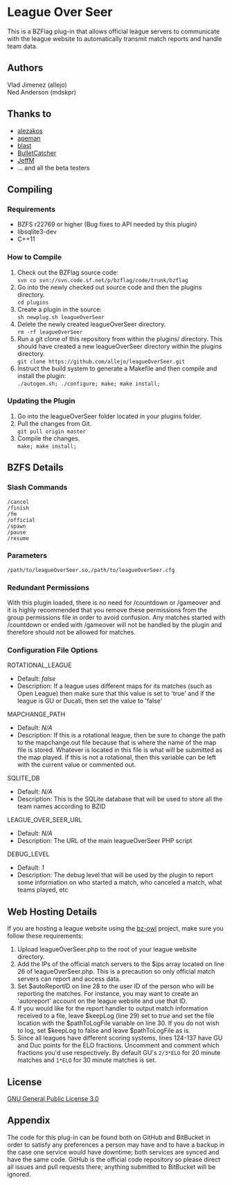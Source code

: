 # League Over Seer

This is a BZFlag plug-in that allows official league servers to communicate with the league website to automatically transmit match reports and handle team data.

## Authors

Vlad Jimenez (allejo)  
Ned Anderson (mdskpr)

## Thanks to

* [alezakos][1]
* [apeman][2]
* [blast][3]
* [BulletCatcher][4]
* [JeffM][5]
* ... and all the beta testers

## Compiling
### Requirements

* BZFS r22769 or higher (Bug fixes to API needed by this plugin)
* libsqlite3-dev
* C++11

### How to Compile
1. Check out the BZFlag source code:  
```svn co svn://svn.code.sf.net/p/bzflag/code/trunk/bzflag```
2. Go into the newly checked out source code and then the plugins directory.  
```cd plugins```
3. Create a plugin in the source:  
```sh newplug.sh leagueOverSeer```
4. Delete the newly created leagueOverSeer directory.  
```rm -rf leagueOverSeer```
5. Run a git clone of this repository from within the plugins/ directory. This should have created a new leagueOverSeer directory within the plugins directory.  
```git clone https://github.com/allejo/leagueOverSeer.git```
6. Instruct the build system to generate a Makefile and then compile and install the plugin:  
```./autogen.sh; ./configure; make; make install;```

### Updating the Plugin
1. Go into the leagueOverSeer folder located in your plugins folder.
2. Pull the changes from Git.  
```git pull origin master```
3. Compile the changes.  
```make; make install;```

## BZFS Details
### Slash Commands

    /cancel
    /finish
    /fm
    /official
    /spawn
    /pause
    /resume

### Parameters
    /path/to/leagueOverSeer.so,/path/to/leagueOverSeer.cfg

### Redundant Permissions

With this plugin loaded, there is no need for /countdown or /gameover and it is highly recommended that you remove these permissions from the group permissions file in order to avoid confusion. Any matches started with /countdown or ended with /gameover will not be handled by the plugin and therefore should not be allowed for matches.

### Configuration File Options

ROTATIONAL_LEAGUE

* Default: *false*
* Description:  If a league uses different maps for its matches (such as Open League) then make sure that this value is set to 'true' and if the league is GU or Ducati, then set the value to 'false'

MAPCHANGE_PATH

* Default: *N/A*
* Description: If this is a rotational league, then be sure to change the path to the mapchange.out file because that is where the name of the map file is stored. Whatever is located in this file is what will be submitted as the map played. If this is not a rotational, then this variable can be left with the current value or commented out.

SQLITE_DB

* Default: *N/A*
* Description: This is the SQLite database that will be used to store all the team names according to BZID

LEAGUE_OVER_SEER_URL

* Default: *N/A*
* Description: The URL of the main leagueOverSeer PHP script

DEBUG_LEVEL

* Default: *1*
* Description: The debug level that will be used by the plugin to report some information on who started a match, who canceled a match, what teams played, etc

## Web Hosting Details
If you are hosting a league website using the [bz-owl][6] project, make sure you follow these requirements:

1. Upload leagueOverSeer.php to the root of your league website directory.
2. Add the IPs of the official match servers to the $ips array located on line 26 of leagueOverSeer.php. This is a precaution so only official match servers can report and access data.
3. Set $autoReportID on line 28 to the user ID of the person who will be reporting the matches. For instance, you may want to create an 'autoreport' account on the league website and use that ID.
4. If you would like for the report handler to output match information received to a file, leave $keepLog (line 29) set to *true* and set the file location with the $pathToLogFile variable on line 30. If you do not wish to log, set $keepLog to false and leave $pathToLogFile as is.
5. Since all leagues have different scoring systems, lines 124-137 have GU and Duc points for the ELO fractions. Uncomment and comment which fractions you'd use respectively. By default GU's ```2/3*ELO``` for 20 minute matches and ```1*ELO``` for 30 minute matches is set.

## License
[GNU General Public License 3.0][7]

## Appendix

The code for this plug-in can be found both on GitHub and BitBucket in order to satisfy any preferences a person may have and to have a backup in the case one service would have downtime; both services are synced and have the same code. GitHub is the official code repository so please direct all issues and pull requests there; anything submitted to BitBucket will be ignored.

[1]:https://github.com/kongr45gpen
[2]:https://github.com/achoopic
[3]:https://github.com/blast007
[4]:https://github.com/JMakey
[5]:https://github.com/JeffM2501
[6]:https://code.google.com/p/bz-owl/
[7]:https://github.com/allejo/leagueOverSeer/blob/master/LICENSE.markdown